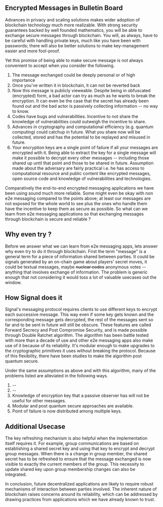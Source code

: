 ## Encrypted Messages in Bulletin Board
Advances in privacy and scaling solutions makes wider adoption of blockchain technology much more realizable. With strong security guarantees backed by well founded mathematics, you will be able to exchange secure messages through blockchain. You will, as always, have to be careful with handling private keys, much like you have been with passwords; there will also be better solutions to make key-management easier and more fool-proof. 

Yet this promise of being able to make secure message is not always convenient to accept when you consider the following.
1. The message exchanged could be deeply personal or of high importance
2. Once you've written it in blockchain, it can not be reverted back
3. Now this message is publicly vieweable. Despite being in obfuscated (encrypted) form, a bad actor can try as much as he wants to break the encryption. It can even be the case that the secret has already been found out and the bad actor is passively collecting information -- no way to know.
4. Codes have bugs and vulnerabilities. Incentive to not share the knowledge of vulnerabilities could outweigh the incentive to share. 
5. Advances in cryptography and computational efficiency (e.g. quantum computing) could catchup in future. What you share now will be collected, stored and has the potential to be replayed and misused in future.
6. Your encryption keys are a single point of failure if all your messages are encrypted with it. Being able to extract the key for a single message will make it possible to decrypt every other messages -- including those shared up until that point and those to be shared in future. 
Assumption made about the adversary are fairly practical i.e. he has access to computational resource and public content like encrypted messages, open source code and knowledge of vulnerabilities and technologies.

Comparatively the end-to-end encrypted messaging applications we have been using sound much more reliable. Some might even be okay with non e2e messaging compared to the points above; at least our messages are not exposed for the whole world to see plus the ones who handle them have the incentive to keep them as secure as possible. So what can we learn from e2e messaging applications so that exchanging messages through blockchain is secure and reliable ?

## Why even try ?
Before we answer what we can learn from e2e messaging apps, lets answer why even try to do it through blockchain. First the term "message" is a general term for a piece of information shared between parties. It could be signals generated by an on-chain game about players' secret moves, it could be textual messages, maybe ~~nuclear codes~~ anonymous votes  -- anything that involves exchange of information. The problem is generic enough that not considering it would toss a lot of valuable usecases out the window.

## How Signal does it
Signal's messaging protocol requires clients to use different keys to encrypt each successive message. This way even if some key gets known and the corresponding message gets decrypted, the rest of the messages sent so far and to be sent in future will still be obscure. These features are called Forward Secrecy and Post Compromise Security, and is made possible through Double Ratchet algorithm. The algorithm has been battle tested with more than a decade of use and other e2e messaging apps also make use of it because of its reliability. It's modular enough to make upgrades to the cryptographic primitives it uses without breaking the protocol. Because of this flexibility, there have been studies to make the algorithm post quantum secure.

Under the same assumptions as above and with this algorithm, many of the problems listed are alleviated in the following ways.
1. --
2. --
3. Knowledge of encryption key that a passive observer has will not be useful for other messages.
4. Modular and post quantum secure approaches are available.
5. Point of failure is now distributed among multiple keys.


## Additional Usecase
The key refreshing mechanism is also helpful when the implementation itself requires it. For example, group communications are based on establishing a shared secret key and using that key to encrypt and decrypt group messages. When there is a change in group member, the shared secret has to be refreshed to ensure that the message exchanged is now visible to exactly the current members of the group. This necessity to update shared key upon group membership changes can also be integrated.

In conclusion, future decentralized applications are likely to require robust mechanisms of interaction between parties involved. The inherent nature of blockchain raises concerns around its reliability, which can be addressed by drawing practices from applications which we have already known to trust.